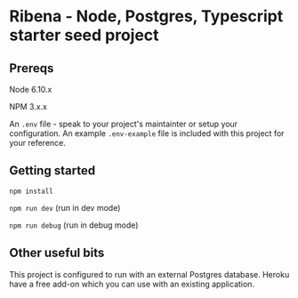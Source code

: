 # Ribena - Node, Postgres, Typescript starter seed project

## Prereqs

Node 6.10.x

NPM 3.x.x

An `.env` file - speak to your project's maintainter or setup your configuration. An example `.env-example` file is included with this project for your reference.

## Getting started

`npm install`

`npm run dev` (run in dev mode)

`npm run debug` (run in debug mode)

## Other useful bits

This project is configured to run with an external Postgres database. Heroku have a free add-on which you can use with an existing application.